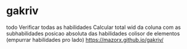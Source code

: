 # gakriv
todo
Verificar todas as habilidades
	Calcular total wid da coluna com as subhabilidades
  posicao absoluta das habilidades
  colisor de elementos (empurrar habilidades pro lado)
https://mazorx.github.io/gakriv/
